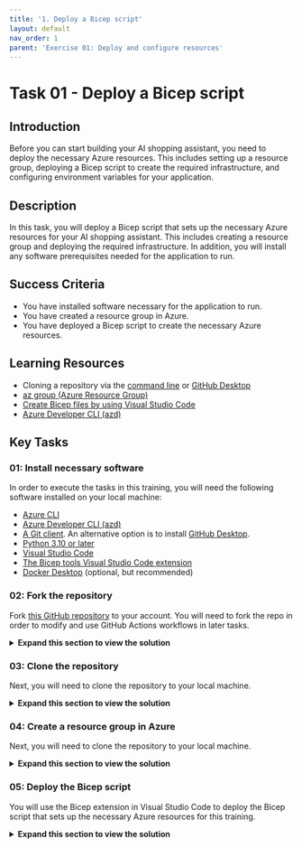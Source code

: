 ```yaml
---
title: '1. Deploy a Bicep script'
layout: default
nav_order: 1
parent: 'Exercise 01: Deploy and configure resources'
---
```


# Task 01 - Deploy a Bicep script

## Introduction

Before you can start building your AI shopping assistant, you need to deploy the necessary Azure resources. This includes setting up a resource group, deploying a Bicep script to create the required infrastructure, and configuring environment variables for your application.

## Description

In this task, you will deploy a Bicep script that sets up the necessary Azure resources for your AI shopping assistant. This includes creating a resource group and deploying the required infrastructure. In addition, you will install any software prerequisites needed for the application to run.

## Success Criteria

- You have installed software necessary for the application to run.
- You have created a resource group in Azure.
- You have deployed a Bicep script to create the necessary Azure resources.

## Learning Resources

- Cloning a repository via the [command line](https://docs.github.com/en/github/creating-cloning-and-archiving-repositories/cloning-a-repository) or [GitHub Desktop](https://docs.github.com/en/desktop/contributing-and-collaborating-using-github-desktop/cloning-a-repository-from-github-to-github-desktop)
- [az group (Azure Resource Group)](https://learn.microsoft.com/cli/azure/group?view=azure-cli-latest)
- [Create Bicep files by using Visual Studio Code](https://learn.microsoft.com/azure/azure-resource-manager/bicep/visual-studio-code?tabs=CLI)
- [Azure Developer CLI (azd)](https://learn.microsoft.com/azure/developer/azure-developer-cli/overview?tabs=linux)

## Key Tasks

### 01: Install necessary software

In order to execute the tasks in this training, you will need the following software installed on your local machine:

- [Azure CLI](https://learn.microsoft.com/cli/azure/install-azure-cli)
- [Azure Developer CLI (azd)](https://learn.microsoft.com/azure/developer/azure-developer-cli/install-azd)
- [A Git client](https://git-scm.com/download/). An alternative option is to install [GitHub Desktop](https://desktop.github.com/).
- [Python 3.10 or later](https://www.python.org/downloads/)
- [Visual Studio Code](https://code.visualstudio.com/download)
- [The Bicep tools Visual Studio Code extension](https://marketplace.visualstudio.com/items?itemName=ms-azuretools.vscode-bicep)
- [Docker Desktop](https://www.docker.com/products/docker-desktop/) (optional, but recommended)

### 02: Fork the repository

Fork [this GitHub repository](https://github.com/microsoft/TechWorkshop-L300-AI-Apps-and-Agents) to your account. You will need to fork the repo in order to modify and use GitHub Actions workflows in later tasks.

<details markdown="block">
<summary><strong>Expand this section to view the solution</strong></summary>

In order to fork this repository, make sure that you are signed in to GitHub with the account you would like to use. Then, select the **Fork** button.

![Fork the GitHub repository](../../media/Solution/0101_Fork1.png)

On the next page, select your account as the Owner and leave the repository name alone. Then, select **Create fork** to complete the process.

![Complete the process of forking the GitHub repository](../../media/Solution/0101_Fork2.png)

</details>

### 03: Clone the repository

Next, you will need to clone the repository to your local machine.

<details markdown="block">
<summary><strong>Expand this section to view the solution</strong></summary>

You can do this using the following command:

```bash
git clone https://github.com/<your-username>/TechWorkshop-L300-AI-Apps-and-Agents.git
```

Make sure to replace `<your-username>` with your actual GitHub username.

You may also use a tool like [GitHub Desktop](https://desktop.github.com/) to clone the repository if you prefer a graphical interface.

</details>

### 04: Create a resource group in Azure

Next, you will need to clone the repository to your local machine.

<details markdown="block">
<summary><strong>Expand this section to view the solution</strong></summary>

You can do this using the following command in the Azure CLI:

```bash
az group create --name techworkshop-l300-ai-agents --location eastus2
```

Alternatively, you may choose to do this from [the Azure portal](https://portal.azure.com/). In the search bar at the top, search for and select **Resource groups**. Then, select the **+ Create** button to create a new resource group. Choose your subscription and give the resource group a name such as `techworkshop-l300-ai-agents`.

Make sure to choose from one of the following regions for the resource group location:

- East US 2
- Sweden Central
- France Central
- Switzerland West

The reason for this is that certain Azure services used in this training are currently only available in these regions.

</details>

### 05: Deploy the Bicep script

You will use the Bicep extension in Visual Studio Code to deploy the Bicep script that sets up the necessary Azure resources for this training.

<details markdown="block">
<summary><strong>Expand this section to view the solution</strong></summary>

Open Visual Studio Code and select **File > Open Folder**. Then, navigate to the location where you cloned the repository and open that folder. Then, strike `Ctrl+Shift+P` (or `Cmd+Shift+P` on macOS) to open the command palette. In the command palette, type `Bicep: Deploy Bicep File` and select that option.

![Deploy a Bicep file from Visual Studio Code.](../../media/Solution/0101_Bicep1.png)

Choose the file `src/infra/DeployAzureResources.bicep` from the file dialog.

![Select the DeployAzureResources Bicep script for deployment.](../../media/Solution/0101_Bicep2.png)

You may be prompted to sign into your Azure account. If so, follow the prompts to complete the sign-in process. Then, strike `Enter` to accept the default deployment name.

![Keep the default deployment name.](../../media/Solution/0101_Bicep3.png)

After that, you will need to select the subscription and resource group where you would like to deploy the resources. Choose the same resource group that you created in the previous step.

![Choose the subscription and resource group that you have created for this training.](../../media/Solution/0101_Bicep4.png)

Finally, you will be prompted for a parameter file. Select **None** to proceed without a parameter file.

![Select None for the parameter file.](../../media/Solution/0101_Bicep5.png)

In the console window, you will find a link to the deployment in the Azure portal. You can select this link to monitor the progress of the deployment.

![Monitor the progress of the deployment in the Azure portal.](../../media/Solution/0101_Bicep6.png)

</details>
